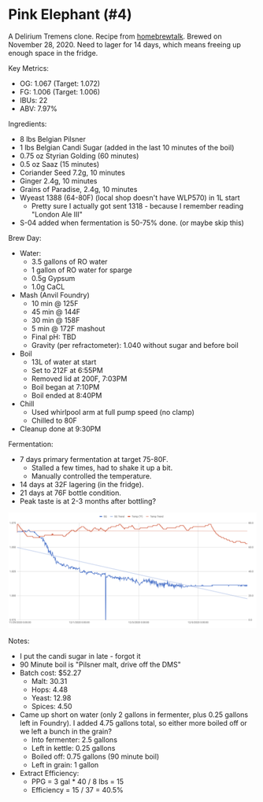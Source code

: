 # Pink Elephant (#4)

A Delirium Tremens clone.
Recipe from [homebrewtalk](https://www.homebrewtalk.com/threads/pink-elephant-delirium-tremens-clone.112957/).
Brewed on November 28, 2020. Need to lager for 14 days, which means freeing
up enough space in the fridge.

Key Metrics:

 * OG: 1.067 (Target: 1.072)
 * FG: 1.006 (Target: 1.006)
 * IBUs: 22
 * ABV: 7.97%

Ingredients:

 * 8 lbs Belgian Pilsner
 * 1 lbs Belgian Candi Sugar (added in the last 10 minutes of the boil)
 * 0.75 oz Styrian Golding (60 minutes)
 * 0.5 oz Saaz (15 minutes)
 * Coriander Seed 7.2g, 10 minutes
 * Ginger 2.4g, 10 minutes
 * Grains of Paradise, 2.4g, 10 minutes
 * Wyeast 1388 (64-80F) (local shop doesn't have WLP570) in 1L start
   * Pretty sure I actually got sent 1318 - because I remember reading "London Ale III"
 * S-04 added when fermentation is 50-75% done. (or maybe skip this)

Brew Day:

 * Water:
   * 3.5 gallons of RO water
   * 1 gallon of RO water for sparge
   * 0.5g Gypsum
   * 1.0g CaCL
 * Mash (Anvil Foundry)
   * 10 min @ 125F
   * 45 min @ 144F
   * 30 min @ 158F
   * 5 min @ 172F mashout
   * Final pH: TBD
   * Gravity (per refractometer): 1.040 without sugar and before boil
 * Boil
   * 13L of water at start
   * Set to 212F at 6:55PM
   * Removed lid at 200F, 7:03PM
   * Boil began at 7:10PM
   * Boil ended at 8:40PM
 * Chill
   * Used whirlpool arm at full pump speed (no clamp)
   * Chilled to 80F
 * Cleanup done at 9:30PM

Fermentation:

 * 7 days primary fermentation at target 75-80F.
   * Stalled a few times, had to shake it up a bit.
   * Manually controlled the temperature.
 * 14 days at 32F lagering (in the fridge).
 * 21 days at 76F bottle condition.
 * Peak taste is at 2-3 months after bottling?

![plot](https://raw.githubusercontent.com/mikeferguson/brewing/main/brewlog/004-plot.png)

Notes:

 * I put the candi sugar in late - forgot it
 * 90 Minute boil is "Pilsner malt, drive off the DMS"
 * Batch cost: $52.27
   * Malt: 30.31
   * Hops: 4.48
   * Yeast: 12.98
   * Spices: 4.50
 * Came up short on water (only 2 gallons in fermenter, plus 0.25 gallons left in Foundry).
   I added 4.75 gallons total, so either more boiled off or we left a bunch in the grain?
   * Into fermenter: 2.5 gallons
   * Left in kettle: 0.25 gallons
   * Boiled off: 0.75 gallons (90 minute boil)
   * Left in grain: 1 gallon
 * Extract Efficiency:
   * PPG = 3 gal * 40 / 8 lbs = 15
   * Efficiency = 15 / 37 = 40.5%
